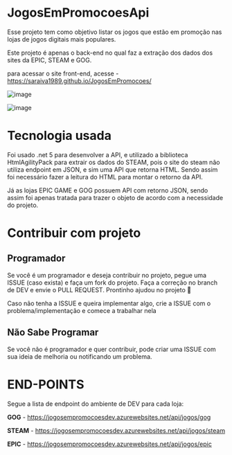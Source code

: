 # JogosEmPromocoesApi

Esse projeto tem como objetivo listar os jogos que estão em promoção nas lojas de jogos digitais mais populares.

Este projeto é apenas o back-end no qual faz a extração dos dados dos sites da EPIC, STEAM e GOG.

para acessar o site front-end, acesse - https://saraiva1989.github.io/JogosEmPromocoes/

![image](https://user-images.githubusercontent.com/40599423/141598821-46bd35a9-cc4a-4162-942a-6bada88d4ad4.png)

![image](https://user-images.githubusercontent.com/40599423/141598888-6e4aaa5f-5adb-4a0e-b0bf-1d2a9d1dd0fc.png)


# Tecnologia usada

Foi usado .net 5 para desenvolver a API, e utilizado a biblioteca HtmlAgilityPack para extrair os dados do STEAM, pois o site do steam não utiliza endpoint em JSON, e sim uma API que retorna HTML. Sendo assim foi necessário fazer a leitura do HTML para montar o retorno da API.

Já as lojas EPIC GAME e GOG possuem API com retorno JSON, sendo assim foi apenas tratada para trazer o objeto de acordo com a necessidade do projeto.

# Contribuir com projeto

## Programador
Se você é um programador e deseja contribuir no projeto, pegue uma ISSUE (caso exista) e faça um fork do projeto. Faça a correção no branch de DEV e envie o PULL REQUEST. Prontinho ajudou no projeto 🦖

Caso não tenha a ISSUE e queira implementar algo, crie a ISSUE com o problema/implementação e comece a trabalhar nela



## Não Sabe Programar
Se você não é programador e quer contribuir, pode criar uma ISSUE com sua ideia de melhoria ou notificando um problema.


# END-POINTS

Segue a lista de endpoint do ambiente de DEV para cada loja:

**GOG** - https://jogosempromocoesdev.azurewebsites.net/api/jogos/gog

**STEAM** - https://jogosempromocoesdev.azurewebsites.net/api/jogos/steam

**EPIC** - https://jogosempromocoesdev.azurewebsites.net/api/jogos/epic

